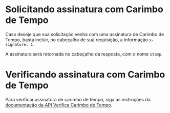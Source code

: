 # Solicitando assinatura com Carimbo de Tempo
Caso deseje que sua solicitação venha com uma assinatura de Carimbo de Tempo, basta incluir, no cabeçalho de sua requisição, a informação `x-signature: 1.`

A assinatura será retornada no cabeçalho da resposta, com o nome `stamp`.

# Verificando assinatura com Carimbo de Tempo

Para verificar assinatura de carimbo de tempo, siga as instruções da [documentação da API Verifica Carimbo de Tempo](https://devserpro.github.io/apiserpro/apis/swagger-ui-master/dist/index.html?bearer=4e1a1858bdd584fdc077fb7d80f39283&url=https://devserpro.github.io/apiserpro/apis/swaggers/carimbo-tempo/swagger-timestampcheck-trial-bsa.json#!/default/post_check).